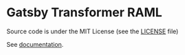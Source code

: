 # Gatsby Transformer RAML

Source code is under the MIT License (see the [LICENSE](../../LICENSE) file)

See [documentation](https://docs-kit.commercetools.vercel.app/documentation/configuration/plugins#gatsby-transformer-raml).
